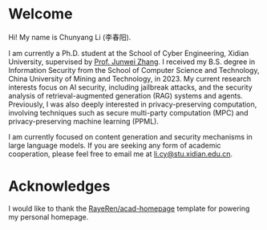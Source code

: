 # Welcome

Hi! My name is Chunyang Li (李春阳).

I am currently a Ph.D. student at the School of Cyber Engineering, Xidian University, supervised by [Prof. Junwei Zhang](https://web.xidian.edu.cn/jwzhang/index.html). I received my B.S. degree in Information Security from the School of Computer Science and Technology, China University of Mining and Technology, in 2023. My current research interests focus on AI security, including jailbreak attacks, and the security analysis of retrieval-augmented generation (RAG) systems and agents. Previously, I was also deeply interested in privacy-preserving computation, involving techniques such as secure multi-party computation (MPC) and privacy-preserving machine learning (PPML).

I am currently focused on content generation and security mechanisms in large language models. If you are seeking any form of academic cooperation, please feel free to email me at li.cy@stu.xidian.edu.cn.

# Acknowledges

I would like to thank the [RayeRen/acad-homepage](https://github.com/RayeRen/acad-homepage.github.io/) template for powering my personal homepage.